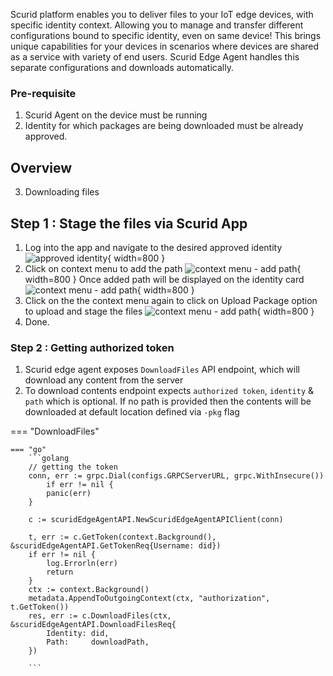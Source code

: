 Scurid platform enables you to deliver files to your IoT edge devices, with specific identity context. Allowing you to manage and transfer different configurations bound to specific identity, even on same device! This brings unique capabilities for your devices in scenarios where devices are shared as a service with variety of end users. Scurid Edge Agent handles this separate configurations and downloads automatically.

### Pre-requisite
1. Scurid Agent on the device must be running
2. Identity for which packages are being downloaded must be already approved.  

## Overview

3. Downloading files

## Step 1 :  Stage the files via Scurid App
1. Log into the app and navigate to the desired approved identity ![approved identity](https://storage.cloud.google.com/scurid/public/docs/images/approvedIdentityForUpload.png){ width=800 }
2. Click on context menu to add the path ![context menu - add path](https://storage.cloud.google.com/scurid/public/docs/images/contextMenuAddPath.png){ width=800 }
Once added path will be displayed on the identity card  ![context menu - add path](https://storage.cloud.google.com/scurid/public/docs/images/approvedIdentityWithPath.png){ width=800 }
3. Click on the the context menu again to click on Upload Package option to upload and stage the files ![context menu - add path](https://storage.cloud.google.com/scurid/public/docs/images/uploadPackage.png){ width=800 }
4. Done.

### Step 2 :  Getting authorized token
1. Scurid edge agent exposes `DownloadFiles` API endpoint, which will download any content from the server
2. To download contents endpoint expects `authorized token`,  `identity` & `path` which is optional. If no path is provided then the contents will be downloaded at default location defined via `-pkg` flag

=== "DownloadFiles"

    === "go"
        ```golang
        // getting the token
        conn, err := grpc.Dial(configs.GRPCServerURL, grpc.WithInsecure())
	        if err != nil {
		    panic(err)
	    }

	    c := scuridEdgeAgentAPI.NewScuridEdgeAgentAPIClient(conn)

	    t, err := c.GetToken(context.Background(), &scuridEdgeAgentAPI.GetTokenReq{Username: did})
	    if err != nil {
		    log.Errorln(err)
		    return
        }
	    ctx := context.Background()
	    metadata.AppendToOutgoingContext(ctx, "authorization", t.GetToken())
	    res, err := c.DownloadFiles(ctx, &scuridEdgeAgentAPI.DownloadFilesReq{
		    Identity: did,
		    Path:     downloadPath,
        })

        ```